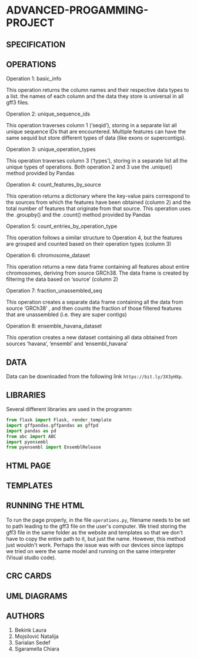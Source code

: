 # ADVANCED-PROGAMMING-PROJECT
 
###

## SPECIFICATION
## OPERATIONS
Operation 1: basic_info

This operation returns the column names and their respective data types to a list. the names of each column and the data they store is universal in all gff3 files.

Operation 2: unique_sequence_ids

This operation traverses column 1 (‘seqid’), storing in a separate list all unique sequence IDs that are encountered. Multiple features can have the same sequid but store different types of data (like exons or supercontigs).

Operation 3: unique_operation_types

This operation traverses column 3 (‘types’), storing in a separate list all the unique types of operations. Both operation 2 and 3 use the .unique() method provided by Pandas

Operation 4:  count_features_by_source

This operation returns a dictionary where the key-value pairs correspond to the sources from which the features have been obtained (column 2) and the total number of features that originate from that source. This operation uses the .groupby() and the .count() method provided by Pandas

Operation 5: count_entries_by_operation_type

This operation follows a similar structure to Operation 4, but the features are grouped and counted based on their operation types (column 3)

Operation 6: chromosome_dataset

This operation returns a new data frame containing all features about entire chromosomes, deriving from source GRCh38. The data frame is created by filtering the data based on ‘source’ (column 2)

Operation 7: fraction_unassembled_seq

This operation creates a separate data frame containing all the data from source ‘GRCh38’ , and then counts the fraction of those filtered features that are unassembled (i.e. they are super contigs)

Operation 8: ensemble_havana_dataset

This operation creates a new dataset containing all data obtained from sources ‘havana’, ‘ensembl’ and ‘ensembl_havana’
## DATA
Data can be downloaded from the following link ```https://bit.ly/3X3yHXp```.
## LIBRARIES
Several different libraries are used in the programm:
```python
from flask import Flask, render_template
import gffpandas.gffpandas as gffpd
import pandas as pd
from abc import ABC
import pyensembl
from pyensembl import EnsemblRelease
```
## HTML PAGE
## TEMPLATES
## RUNNING THE HTML
To run the page properly, in the file ```operations.py```, filename needs to be set to path leading to the gff3 file on the user's computer. We tried storing the gff3 file in the same folder as the website and templates so that we don't have to copy the entire path to it, but just the name. However, this method just wouldn't work. Perhaps the issue was with our devices since laptops we tried on were the same model and running on the same interpreter (Visual studio code). 
## CRC CARDS
## UML DIAGRAMS
## AUTHORS
1. Bekink Laura
2. Mojsilović Natalija
3. Sarialan Sedef
4. Sgaramella Chiara